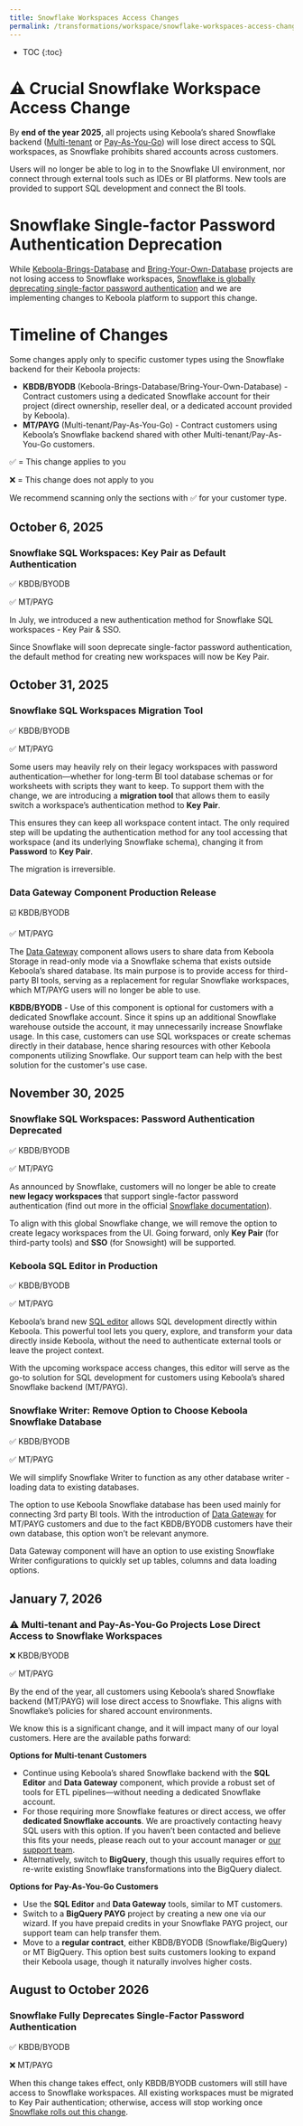 ```yaml
---
title: Snowflake Workspaces Access Changes
permalink: /transformations/workspace/snowflake-workspaces-access-changes/
---
```


* TOC
{:toc}

# ⚠️ Crucial Snowflake Workspace Access Change
By **end of the year 2025**, all projects using Keboola’s shared Snowflake backend ([Multi-tenant](/storage/#multi-tenant-mt) or [Pay-As-You-Go](/management/payg-project/)) will lose direct access to SQL workspaces, as Snowflake prohibits shared accounts across customers.

Users will no longer be able to log in to the Snowflake UI environment, nor connect through external tools such as IDEs or BI platforms. New tools are provided to support SQL development and connect the BI tools.


# Snowflake Single-factor Password Authentication Deprecation
While [Keboola-Brings-Database](/storage/#keboola-brings-database-kbdb) and [Bring-Your-Own-Database](/storage/#bring-your-own-database-byodb) projects are not losing access to Snowflake workspaces, [Snowflake is globally deprecating single-factor password authentication](https://docs.snowflake.com/en/user-guide/security-mfa-rollout) and we are implementing changes to Keboola platform to support this change.

# Timeline of Changes

Some changes apply only to specific customer types using the Snowflake backend for their Keboola projects:

- **KBDB/BYODB** (Keboola-Brings-Database/Bring-Your-Own-Database) - Contract customers using a dedicated Snowflake account for their project (direct ownership, reseller deal, or a dedicated account provided by Keboola).
- **MT/PAYG** (Multi-tenant/Pay-As-You-Go) - Contract customers using Keboola’s Snowflake backend shared with other Multi-tenant/Pay-As-You-Go customers.

✅ = This change applies to you

❌ = This change does not apply to you

We recommend scanning only the sections with ✅ for your customer type.

## October 6, 2025

### Snowflake SQL Workspaces: Key Pair as Default Authentication
✅ KBDB/BYODB

✅ MT/PAYG

In July, we introduced a new authentication method for Snowflake SQL workspaces - Key Pair & SSO.

Since Snowflake will soon deprecate single-factor password authentication, the default method for creating new workspaces will now be Key Pair.

## October 31, 2025

### Snowflake SQL Workspaces Migration Tool
✅ KBDB/BYODB

✅ MT/PAYG

Some users may heavily rely on their legacy workspaces with password authentication—whether for long-term BI tool database schemas or for worksheets with scripts they want to keep. To support them with the change, we are introducing a **migration tool** that allows them to easily switch a workspace’s authentication method to **Key Pair**.

This ensures they can keep all workspace content intact. The only required step will be updating the authentication method for any tool accessing that workspace (and its underlying Snowflake schema), changing it from **Password** to **Key Pair**.

The migration is irreversible.

### Data Gateway Component Production Release
☑️ KBDB/BYODB

✅ MT/PAYG

The [Data Gateway](/components/applications/data-gateway/) component allows users to share data from Keboola Storage in read-only mode via a Snowflake schema that exists outside Keboola’s shared database. Its main purpose is to provide access for third-party BI tools, serving as a replacement for regular Snowflake workspaces, which MT/PAYG users will no longer be able to use.

**KBDB/BYODB** - Use of this component is optional for customers with a dedicated Snowflake account. Since it spins up an additional Snowflake warehouse outside the account, it may unnecessarily increase Snowflake usage. In this case, customers can use SQL workspaces or create schemas directly in their database, hence sharing resources with other Keboola components utilizing Snowflake. Our support team can help with the best solution for the customer's use case.

## November 30, 2025

### Snowflake SQL Workspaces: Password Authentication Deprecated
✅ KBDB/BYODB

✅ MT/PAYG

As announced by Snowflake, customers will no longer be able to create **new legacy workspaces** that support single-factor password authentication (find out more in the official [Snowflake documentation](https://docs.snowflake.com/en/user-guide/security-mfa-rollout#deprecation-timeline)).

To align with this global Snowflake change, we will remove the option to create legacy workspaces from the UI. Going forward, only **Key Pair** (for third-party tools) and **SSO** (for Snowsight) will be supported.

### Keboola SQL Editor in Production
✅ KBDB/BYODB

✅ MT/PAYG

Keboola’s brand new [SQL editor](/transformations/sql-editor/) allows SQL development directly within Keboola. This powerful tool lets you query, explore, and transform your data directly inside Keboola, without the need to authenticate external tools or leave the project context.

With the upcoming workspace access changes, this editor will serve as the go-to solution for SQL development for customers using Keboola’s shared Snowflake backend (MT/PAYG).

### Snowflake Writer: Remove Option to Choose Keboola Snowflake Database
✅ KBDB/BYODB

✅ MT/PAYG

We will simplify Snowflake Writer to function as any other database writer - loading data to existing databases.

The option to use Keboola Snowflake database has been used mainly for connecting 3rd party BI tools. With the introduction of [Data Gateway](/components/applications/data-gateway/) for MT/PAYG customers and due to the fact KBDB/BYODB customers have their own database, this option won’t be relevant anymore.


Data Gateway component will have an option to use existing Snowflake Writer configurations to quickly set up tables, columns and data loading options.

## January 7, 2026

### ⚠️ Multi-tenant and Pay-As-You-Go Projects Lose Direct Access to Snowflake Workspaces
❌ KBDB/BYODB

✅ MT/PAYG

By the end of the year, all customers using Keboola’s shared Snowflake backend (MT/PAYG) will lose direct access to Snowflake. This aligns with Snowflake’s policies for shared account environments.

We know this is a significant change, and it will impact many of our loyal customers. Here are the available paths forward:

**Options for Multi-tenant Customers**

- Continue using Keboola’s shared Snowflake backend with the **SQL Editor** and **Data Gateway** component, which provide a robust set of tools for ETL pipelines—without needing a dedicated Snowflake account.
- For those requiring more Snowflake features or direct access, we offer **dedicated Snowflake accounts**. We are proactively contacting heavy SQL users with this option. If you haven’t been contacted and believe this fits your needs, please reach out to your account manager or [our support team](/management/support/).
- Alternatively, switch to **BigQuery**, though this usually requires effort to re-write existing Snowflake transformations into the BigQuery dialect.

**Options for Pay-As-You-Go Customers**

- Use the **SQL Editor** and **Data Gateway** tools, similar to MT customers.
- Switch to a **BigQuery PAYG** project by creating a new one via our wizard. If you have prepaid credits in your Snowflake PAYG project, our support team can help transfer them.
- Move to a **regular contract**, either KBDB/BYODB (Snowflake/BigQuery) or MT BigQuery. This option best suits customers looking to expand their Keboola usage, though it naturally involves higher costs.

## August to October 2026

### Snowflake Fully Deprecates Single-Factor Password Authentication
✅ KBDB/BYODB

❌ MT/PAYG

When this change takes effect, only KBDB/BYODB customers will still have access to Snowflake workspaces. All existing workspaces must be migrated to Key Pair authentication; otherwise, access will stop working once [Snowflake rolls out this change](https://docs.snowflake.com/en/user-guide/security-mfa-rollout?ref=changelog.keboola.com#label-security-mfa-milestone-all-users).